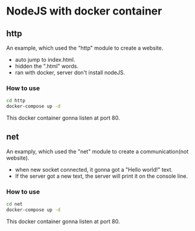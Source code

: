 # NodeJS with docker container

## http

An example, which used the "http" module to create a website.
- auto jump to index.html.
- hidden the ".html" words.
- ran with docker, server don't install nodeJS.

### How to use
```sh
cd http
docker-compose up -d
```
This docker container gonna listen at port 80.

## net

An examply, which used the "net" module to create a communication(not website).
- when new socket connected, it gonna got a "Hello world!" text.
- If the server got a new text, the server will print it on the console line.

### How to use
```sh
cd net
docker-compose up -d
```
This docker container gonna listen at port 80.
